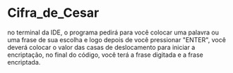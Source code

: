 # Cifra_de_Cesar
no terminal da IDE, o programa pedirá para você colocar uma palavra ou uma frase de sua escolha e logo depois de você pressionar "ENTER", você deverá colocar o valor das casas de deslocamento para iniciar a encriptação, no final do código, você terá a frase digitada e a frase encriptada.
